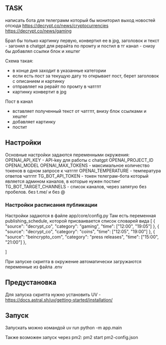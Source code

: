 ## TASK
написать бота для телеграмм который бы мониторил выход новостей отсюда
https://decrypt.co/news/cryptocurrencies
https://decrypt.co/news/gaming

Брал бы только картинку первую, конвертил ее в jpg, заголовок и текст - загонял в chatgpt для рерайта по промту и постил в тг канал - снизу бы добавлял ссылки блок и хештег

Схема такая:
- в конце дня заходит в указанные категории
- если есть пост за текущую дату то открывает пост, берет заголовок с описанием и картинку
- отправляет на рерайт по промту в чатгпт
- картинку конвертит в jpg

Пост в канал
- вставляет полученный текст от чатгпт, внизу блок ссылками и хештег
- добавляет картинку
- постит

## Настройки
Основные настройки задаются переменными окружения:
OPENAI_API_KEY - API-key для работы с chatgpt
OPENAI_PROJECT_ID
OPENAI_MODEL
OPENAI_MAX_TOKENS - максимальное количество токенов в одном запросе к чатгпт
OPENAI_TEMPERATURE - температура ответов чатгпт
TG_BOT_API_TOKEN - токен телеграм-бота который является админом каналов, в которые нужен постинг
TG_BOT_TARGET_CHANNELS - список каналов, через запятую без пробелов. без t.me/ и без @

### Настройки расписания публикации
Настройки задаются в файле app/core/config.py
Там есть переменная publishing_schedule, которой присваивается список словарей вида
[
    {
        "source": "decrypt_co",
        "category": "gaming",
        "time": ["12:00", "19:05"]
    },
    {
        "source": "decrypt_co",
        "category": "coins",
        "time": ["12:05", "19:00"]
    },
    {
        "source": "beincrypto_com",
        "category": "press releases",
        "time": ["15:00", "21:00"]
    },

] 

При запуске скрипта в окружение автоматически загружаются переменные из файла .env

## Предустановка
Для запуска скрипта нужно установить UV - https://docs.astral.sh/uv/getting-started/installation/

## Запуск
Запускать можно командой uv run python -m app.main

Также возможен запуск через pm2: pm2 start pm2-config.json
